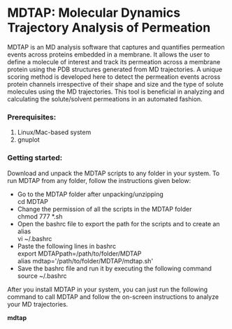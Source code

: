 # MDTAP: Molecular Dynamics Trajectory Analysis of Permeation

MDTAP is an MD analysis software that captures and quantifies permeation events across proteins embedded in a membrane. It allows the user to define a molecule of interest and track its permeation across a membrane protein using the PDB structures generated from MD trajectories. A unique scoring method is developed here to detect the permeation events across protein channels irrespective of their shape and size and the type of solute molecules using the MD trajectories. This tool is beneficial in analyzing and calculating the solute/solvent permeations in an automated fashion.


### Prerequisites:
1) Linux/Mac-based system
2) gnuplot


### Getting started:
Download and unpack the MDTAP scripts to any folder in your system. To run MDTAP from any folder, follow the instructions given below:
- Go to the MDTAP folder after unpacking/unzipping <br> cd MDTAP
- Change the permission of all the scripts in the MDTAP folder <br> chmod 777 *.sh
- Open the bashrc file to export the path for the scripts and to create an alias <br> vi  ~/.bashrc
- Paste the following lines in bashrc <br> export MDTAPpath=/path/to/folder/MDTAP <br> alias mdtap='/path/to/folder/MDTAP/mdtap.sh'
- Save the bashrc file and run it by executing the following command <br> source ~/.bashrc

After you install MDTAP in your system, you can just run the following command to call MDTAP and follow the on-screen instructions to analyze your MD trajectories.

**mdtap**
